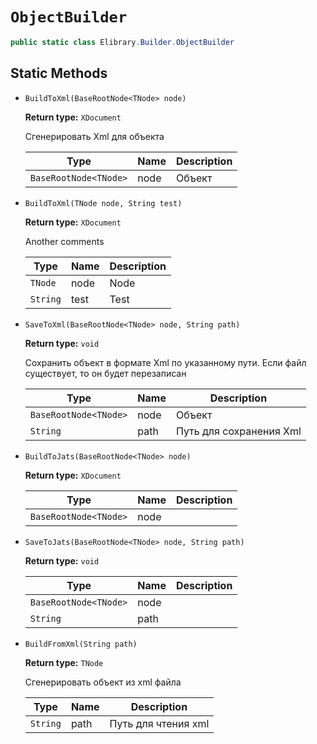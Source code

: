# `ObjectBuilder`

```csharp
public static class Elibrary.Builder.ObjectBuilder

```

## Static Methods

- `BuildToXml(BaseRootNode<TNode> node)`

   **Return type:** `XDocument`

   Сгенерировать Xml для объекта

   | Type | Name | Description | 
   | --- | --- | --- | 
   | `BaseRootNode<TNode>` | node | Объект | 



- `BuildToXml(TNode node, String test)`

   **Return type:** `XDocument`

   Another comments

   | Type | Name | Description | 
   | --- | --- | --- | 
   | `TNode` | node | Node | 
   | `String` | test | Test | 



- `SaveToXml(BaseRootNode<TNode> node, String path)`

   **Return type:** `void`

   Сохранить объект в формате Xml по указанному пути. Если файл существует, то он будет перезаписан

   | Type | Name | Description | 
   | --- | --- | --- | 
   | `BaseRootNode<TNode>` | node | Объект | 
   | `String` | path | Путь для сохранения Xml | 



- `BuildToJats(BaseRootNode<TNode> node)`

   **Return type:** `XDocument`

   | Type | Name | Description | 
   | --- | --- | --- | 
   | `BaseRootNode<TNode>` | node |  | 



- `SaveToJats(BaseRootNode<TNode> node, String path)`

   **Return type:** `void`

   | Type | Name | Description | 
   | --- | --- | --- | 
   | `BaseRootNode<TNode>` | node |  | 
   | `String` | path |  | 



- `BuildFromXml(String path)`

   **Return type:** `TNode`

   Сгенерировать объект из xml файла

   | Type | Name | Description | 
   | --- | --- | --- | 
   | `String` | path | Путь для чтения xml | 




